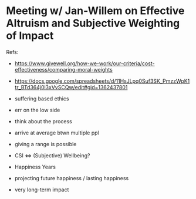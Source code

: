 # Meeting w/ Jan-Willem on Effective Altruism and Subjective Weighting of Impact

Refs:

- https://www.givewell.org/how-we-work/our-criteria/cost-effectiveness/comparing-moral-weights
- https://docs.google.com/spreadsheets/d/11HsJLpq0Suf3SK_PmzzWpK1tr_BTd364j0l3xVvSCQw/edit#gid=1362437801



- suffering based ethics
- err on the low side
- think about the process
- arrive at average btwn multiple ppl
- giving a range is possible


- CSI <=> (Subjective) Wellbeing?
- Happiness Years
- projecting future happiness / lasting happiness

- very long-term impact